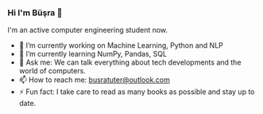 ### Hi I'm Büşra 👋

I'm an active computer engineering student now.

- 🔭 I’m currently working on Machine Learning, Python and NLP
- 🌱 I’m currently learning NumPy, Pandas, SQL
- 💬 Ask me: We can talk everything about tech developments and the world of computers. 
- 📫 How to reach me: busratuter@outlook.com
- ⚡ Fun fact: I take care to read as many books as possible and stay up to date.
